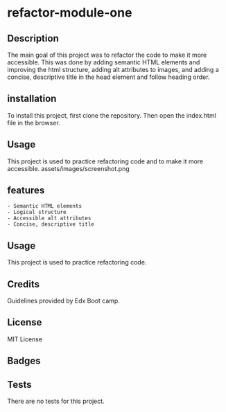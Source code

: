 # refactor-module-one


## Description
The main goal of this project was to refactor the code to make it more accessible. This was done by adding semantic HTML elements and improving the html structure, adding alt attributes to images, and adding a concise, descriptive title in the head element and
follow heading order.

## installation
To install this project, first clone the repository. Then open the index.html file in the browser.

## Usage
This project is used to practice refactoring code and to make it more accessible.
assets/images/screenshot.png


## features
```
- Semantic HTML elements
- Logical structure
- Accessible alt attributes
- Concise, descriptive title
```



## Usage
This project is used to practice refactoring code.

## Credits
Guidelines  provided by Edx Boot camp.

## License
MIT License

## Badges



## Tests
There are no tests for this project.

